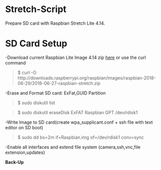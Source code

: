 # Stretch-Script
Prepare SD card with Raspbian Stretch Lite 4.14.

# SD Card Setup
-Download current Raspbian Lite Image 4.14 zip <a href="https://downloads.raspberrypi.org/raspbian_lite_latest">here</a> or use the curl command<br>
<blockquote>$ curl -O http://downloads.raspberrypi.org/raspbian/images/raspbian-2018-06-29/2018-06-27-raspbian-stretch.zip
</blockquote>
-Erase and Format SD card: ExFat,GUID Partition <br>
<blockquote>$ sudo diskutil list</blockquote>
<blockquote>$ sudo diskutil eraseDisk ExFAT Raspbian GPT /dev/rdisk1</blockquote>
-Write Image to SD card(create wpa_supplicant.conf + ssh file with text editor on SD boot)<br>
<blockquote>$ sudo dd bs=2m if=Raspbian.img of=/dev/rdisk1 conv=sync</blockquote>
-Enable all interfaces and extend file system (camera,ssh,vnc,file extension,updates)<br>

**<b>Back-Up</b>**<br>
